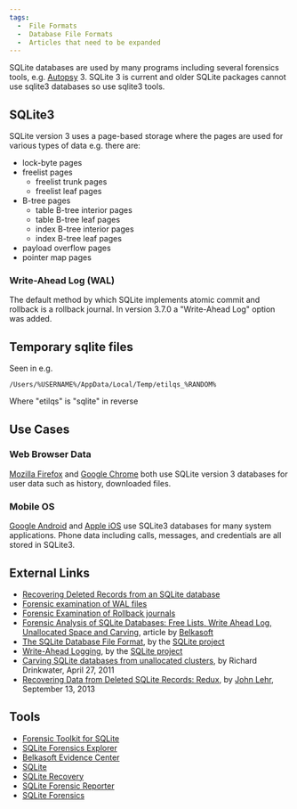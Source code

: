 ```yaml
---
tags:
  -  File Formats
  -  Database File Formats
  -  Articles that need to be expanded
---
```

SQLite databases are used by many programs including several forensics
tools, e.g. [Autopsy](autopsy.md) 3. SQLite 3 is current and
older SQLite packages cannot use sqlite3 databases so use sqlite3 tools.

## SQLite3

SQLite version 3 uses a page-based storage where the pages are used for
various types of data e.g. there are:

- lock-byte pages
- freelist pages
  - freelist trunk pages
  - freelist leaf pages
- B-tree pages
  - table B-tree interior pages
  - table B-tree leaf pages
  - index B-tree interior pages
  - index B-tree leaf pages
- payload overflow pages
- pointer map pages

### Write-Ahead Log (WAL)

The default method by which SQLite implements atomic commit and rollback
is a rollback journal. In version 3.7.0 a "Write-Ahead Log" option was
added.

## Temporary sqlite files

Seen in e.g.

    /Users/%USERNAME%/AppData/Local/Temp/etilqs_%RANDOM%

Where "etilqs" is "sqlite" in reverse

## Use Cases

### Web Browser Data

[Mozilla Firefox](mozilla_firefox.md) and [Google
Chrome](google_chrome.md) both use SQLite version 3 databases
for user data such as history, downloaded files.

### Mobile OS

[Google Android](google_android.md) and [Apple
iOS](apple_ios.md) use SQLite3 databases for many system
applications. Phone data including calls, messages, and credentials are
all stored in SQLite3.

## External Links

- [Recovering Deleted Records from an SQLite
  database](http://sandersonforensics.com/forum/content.php?222-Recovering-deleted-records-from-an-SQLite-database)
- [Forensic examination of WAL
  files](http://sandersonforensics.com/forum/content.php?197-Forensic-examination-of-SQLite-Write-Ahead-Log-%28WAL%29-files)
- [Forensic Examination of Rollback
  journals](http://sandersonforensics.com/forum/content.php?208-Dealing-with-records-found-in-SQLite-Rollback-Journals)
- [Forensic Analysis of SQLite Databases: Free Lists, Write Ahead Log,
  Unallocated Space and Carving](http://belkasoft.com/sqlite-analysis),
  article by [Belkasoft](belkasoft.md)
- [The SQLite Database File Format](http://sqlite.org/fileformat2.html),
  by the [SQLite project](sqlite.md)
- [Write-Ahead Logging](http://sqlite.org/wal.html), by the [SQLite
  project](sqlite.md)
- [Carving SQLite databases from unallocated
  clusters](http://forensicsfromthesausagefactory.blogspot.com/2011/04/carving-sqlite-databases-from.html),
  by Richard Drinkwater, April 27, 2011
- [Recovering Data from Deleted SQLite Records:
  Redux](http://linuxsleuthing.blogspot.ch/2013/09/recovering-data-from-deleted-sqlite.html),
  by [John Lehr](john_lehr.md), September 13, 2013

## Tools

- [Forensic Toolkit for SQLite](forensic_toolkit_for_sqlite.md)
- [SQLite Forensics
  Explorer](http://www.acquireforensics.com/products/sqlite-forensic-explorer/)
- [Belkasoft Evidence Center](belkasoft.md)
- [SQLite](sqlite.md)
- [SQLite Recovery](sqlite_recovery.md)
- [SQLite Forensic Reporter](sqlite_forensic_reporter.md)
- [SQLite Forensics](http://www.freeviewer.org/sqlite/forensics/)
